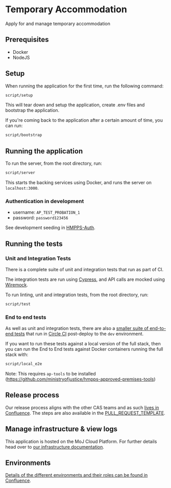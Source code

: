 # Temporary Accommodation

Apply for and manage temporary accommodation

## Prerequisites

* Docker
* NodeJS

## Setup

When running the application for the first time, run the following command:

```bash
script/setup
```

This will tear down and setup the application, create .env files and bootstrap the application.

If you're coming back to the application after a certain amount of time, you can run:

```bash
script/bootstrap
```

## Running the application

To run the server, from the root directory, run:

```bash
script/server
```

This starts the backing services using Docker, and runs the server on `localhost:3000`.

### Authentication in development

* username: `AP_TEST_PROBATION_1`
* password: `password123456`

See development seeding in [HMPPS-Auth](https://github.com/ministryofjustice/hmpps-auth/commit/ae4ea22c4da72725dd6814abc70187dd534d24c8).

## Running the tests

### Unit and Integration Tests

There is a complete suite of unit and integration tests that run as part of CI.

The integration tests are run using [Cypress](https://www.cypress.io/), and API
calls are mocked using [Wiremock](https://wiremock.org/).

To run linting, unit and integration tests, from the root directory, run:

```bash
script/test
```

### End to end tests

As well as unit and integration tests, there are also a [smaller suite of
end-to-end tests](https://github.com/ministryofjustice/hmpps-temporary-accommodation-ui/tree/main/e2e/tests)
that run in [Circle CI](https://circleci.com/) post-deploy to the `dev`
environment.

If you want to run these tests against a local version of the full stack, then
you can run the End to End tests against Docker containers running the full stack with:

```bash
script/local_e2e
```

Note: This requires `ap-tools` to be installed (<https://github.com/ministryofjustice/hmpps-approved-premises-tools>)

## Release process

Our release process aligns with the other CAS teams and as such [lives in
Confluence](https://dsdmoj.atlassian.net/wiki/spaces/AP/pages/4247847062/Release+process).
The steps are also available in the [PULL_REQUEST_TEMPLATE](/.github/PULL_REQUEST_TEMPLATE.md#release-checklist).

## Manage infrastructure & view logs

This application is hosted on the MoJ Cloud Platform. For further details
head over to [our infrastructure documentation](https://dsdmoj.atlassian.net/wiki/spaces/AP/pages/4325244964/Manage+infrastructure).

## Environments

[Details of the different environments and their roles can be found in Confluence](https://dsdmoj.atlassian.net/wiki/spaces/AP/pages/4330226204/Environments).
